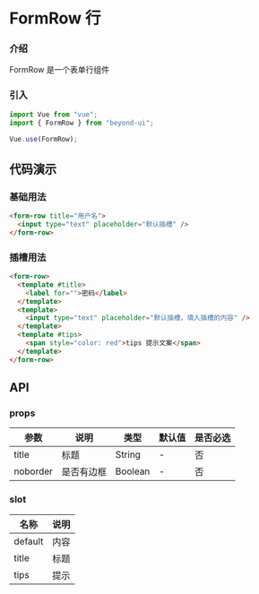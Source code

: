 # FormRow 行

### 介绍

FormRow 是一个表单行组件

### 引入

```js
import Vue from "vue";
import { FormRow } from "beyond-ui";

Vue.use(FormRow);
```

## 代码演示

### 基础用法

```html
<form-row title="用户名">
  <input type="text" placeholder="默认插槽" />
</form-row>
```

### 插槽用法

```html
<form-row>
  <template #title>
    <label for="">密码</label>
  </template>
  <template>
    <input type="text" placeholder="默认插槽，填入插槽的内容" />
  </template>
  <template #tips>
    <span style="color: red">tips 提示文案</span>
  </template>
</form-row>
```

## API

### props

| 参数     | 说明       | 类型    | 默认值 | 是否必选 |
| -------- | ---------- | ------- | ------ | -------- |
| title    | 标题       | String  | -      | 否       |
| noborder | 是否有边框 | Boolean | -      | 否       |

### slot

| 名称    | 说明 |
| ------- | ---- |
| default | 内容 |
| title   | 标题 |
| tips    | 提示 |
